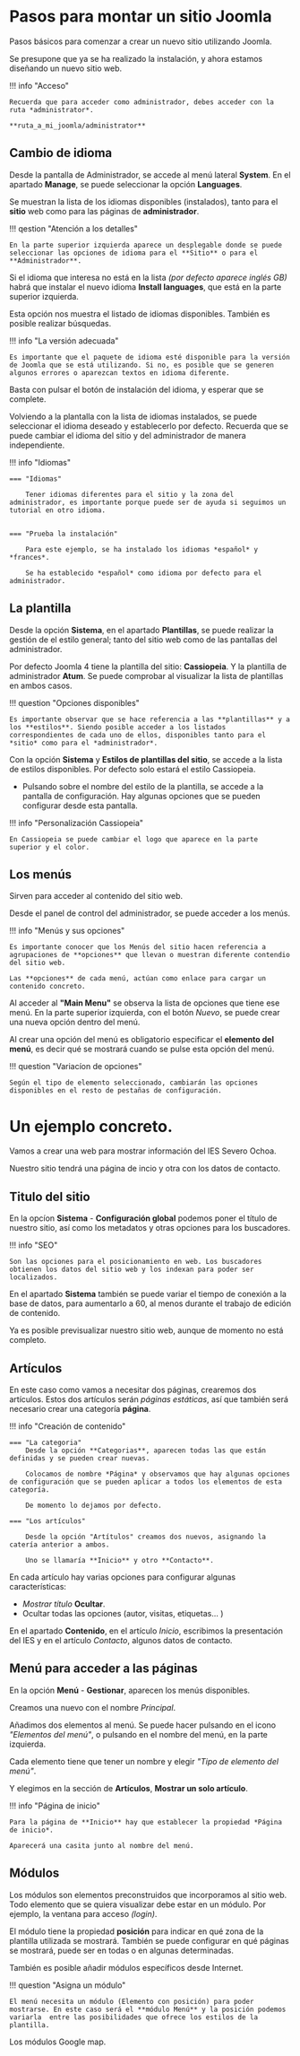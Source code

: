 # Pasos para montar un sitio Joomla

Pasos básicos para comenzar a crear un nuevo sitio utilizando Joomla.

Se presupone que ya se ha realizado la instalación, y ahora estamos diseñando un nuevo sitio web.

!!! info "Acceso"

    Recuerda que para acceder como administrador, debes acceder con la ruta *administrator*.

    **ruta_a_mi_joomla/administrator**

## Cambio de idioma

Desde la pantalla de Administrador, se accede al menú lateral **System**. 
En el apartado **Manage**, se puede seleccionar la opción **Languages**.

Se muestran la lista de los idiomas disponibles (instalados), tanto para el **sitio** web como para las páginas de **administrador**.

!!! qestion "Atención a los detalles"

    En la parte superior izquierda aparece un desplegable donde se puede seleccionar las opciones de idioma para el **Sitio** o para el **Administrador**.

Si el idioma que interesa no está en la lista *(por defecto aparece inglés GB)* habrá que instalar el nuevo idioma **Install languages**, que está en la parte superior izquierda.

Esta opción nos muestra el listado de idiomas disponibles. También es posible realizar búsquedas.

!!! info "La versión adecuada"

    Es importante que el paquete de idioma esté disponible para la versión de Joomla que se está utilizando. Si no, es posible que se generen algunos errores o aparezcan textos en idioma diferente.


Basta con pulsar el botón de instalación del idioma, y esperar que se complete.

Volviendo a la plantalla con la lista de idiomas instalados, se puede seleccionar el idioma deseado y establecerlo por defecto. Recuerda que se puede cambiar el idioma del sitio y del administrador de manera independiente.

!!! info "Idiomas"

    === "Idiomas" 
        
        Tener idiomas diferentes para el sitio y la zona del administrador, es importante porque puede ser de ayuda si seguimos un tutorial en otro idioma.


    === "Prueba la instalación"
    
        Para este ejemplo, se ha instalado los idiomas *español* y *frances*.

        Se ha establecido *español* como idioma por defecto para el administrador.



## La plantilla

Desde la opción **Sistema**, en el apartado **Plantillas**, se puede realizar la gestión de el estilo general; tanto del sitio web como de las pantallas del administrador.

Por defecto Joomla 4 tiene la plantilla del sitio: **Cassiopeia**. Y la plantilla de administrador **Atum**. Se puede comprobar al visualizar la lista de plantillas en ambos casos.

!!! question "Opciones disponibles"

    Es importante observar que se hace referencia a las **plantillas** y a los **estilos**. Siendo posible acceder a los listados correspondientes de cada uno de ellos, disponibles tanto para el *sitio* como para el *administrador*.

Con la opción **Sistema** y **Estilos de plantillas del sitio**, se accede a la lista de estilos disponibles. Por defecto solo estará el estilo Cassiopeia.

   * Pulsando sobre el nombre del estilo de la plantilla, se accede a la pantalla de configuración. Hay algunas opciones que se pueden configurar desde esta pantalla. 

!!! info "Personalización Cassiopeia"

    En Cassiopeia se puede cambiar el logo que aparece en la parte superior y el color.


## Los menús

Sirven para acceder al contenido del sitio web. 

Desde el panel de control del administrador, se puede acceder a los menús.

!!! info "Menús y sus opciones"

    Es importante conocer que los Menús del sitio hacen referencia a agrupaciones de **opciones** que llevan o muestran diferente contendio del sitio web.

    Las **opciones** de cada menú, actúan como enlace para cargar un contenido concreto.

Al acceder al **"Main Menu"** se observa la lista de opciones que tiene ese menú. En la parte superior izquierda, con el botón *Nuevo*, se puede crear una nueva opción dentro del menú. 


Al crear una opción del menú es obligatorio especificar el **elemento del menú**, es decir qué se mostrará cuando se pulse esta opción del menú. 

!!! question "Variacíon de opciones"

    Según el tipo de elemento seleccionado, cambiarán las opciones disponibles en el resto de pestañas de configuración.

# Un ejemplo concreto.

Vamos a crear una web para mostrar información del IES Severo Ochoa.

Nuestro sitio tendrá una página de incio y otra con los datos de contacto.

## Titulo del sitio

En la opcíon **Sistema** - **Configuración global** podemos poner el título de nuestro sitio, así como los metadatos y otras opciones para los buscadores. 

!!! info "SEO"
    
    Son las opciones para el posicionamiento en web. Los buscadores obtienen los datos del sitio web y los indexan para poder ser localizados.

En el apartado **Sistema** también se puede variar el tiempo de conexión a la base de datos, para aumentarlo a 60, al menos durante el trabajo de edición de contenido.

Ya es posible previsualizar nuestro sitio web, aunque de momento no está completo.

## Artículos

En este caso como vamos a necesitar dos páginas, crearemos dos artículos. Estos dos artículos serán *páginas estáticas*, así que también será necesario crear una categoría **página**.

!!! info "Creación de contenido"

    === "La categoria"
        Desde la opción **Categorias**, aparecen todas las que están definidas y se pueden crear nuevas.

        Colocamos de nombre *Página* y observamos que hay algunas opciones de configuración que se pueden aplicar a todos los elementos de esta categoría. 

        De momento lo dejamos por defecto.

    === "Los artículos"

        Desde la opción "Artítulos" creamos dos nuevos, asignando la catería anterior a ambos.

        Uno se llamaría **Inicio** y otro **Contacto**.

En cada artículo hay varias opciones para configurar algunas características:

* *Mostrar título* **Ocultar**.
* Ocultar todas las opciones (autor, visitas, etiquetas... )

En el apartado **Contenido**, en el artículo *Inicio*, escribimos la presentación del IES y en el artículo *Contacto*, algunos datos de contacto.


## Menú para acceder a las páginas

En la opción **Menú** - **Gestionar**, aparecen los menús disponibles.

Creamos una nuevo con el nombre *Principal*.

Añadimos dos elementos al menú. Se puede hacer pulsando en el icono *"Elementos del menú"*, o pulsando en el nombre del menú, en la parte izquierda.

Cada elemento tiene que tener un nombre y elegir *"Tipo de elemento del menú"*.

Y elegimos en la sección de **Artículos**, **Mostrar un solo artículo**.

!!! info "Página de inicio"

    Para la página de **Inicio** hay que establecer la propiedad *Página de inicio*.

    Aparecerá una casita junto al nombre del menú.

## Módulos

Los módulos son elementos preconstruidos que incorporamos al sitio web. Todo elemento que se quiera visualizar debe estar en un módulo. Por ejemplo, la ventana para acceso *(login)*. 

El módulo tiene la propiedad **posición** para indicar en qué zona de la plantilla utilizada se mostrará. También se puede configurar en qué páginas se mostrará, puede ser en todas o en algunas determinadas.

También es posible añadir módulos específicos desde Internet.

!!! question "Asigna un módulo"

    El menú necesita un módulo (Elemento con posición) para poder mostrarse. En este caso será el **módulo Menú** y la posición podemos variarla  entre las posibilidades que ofrece los estilos de la plantilla.

Los módulos  Google map.

